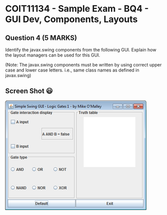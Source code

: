 # COIT11134 - Sample Exam - BQ4 - GUI Dev, Components, Layouts

## Question 4	(5 MARKS)

Identify the javax.swing components from the following GUI.
Explain how the layout managers can be used for this GUI.

(Note: The javax.swing components must be written by using correct upper case and
lower case letters. i.e., same class names as defined in javax.swing)


## Screen Shot :smiley:

![COIT11134 - Sample Exam - BQ4 - GUI Dev, Components, Layouts](Screen%20Shots%20sanitized/SimpleSwingGUI.png?raw=true "COIT11134 - Sample Exam - BQ4 - GUI Dev, Components, Layouts")
